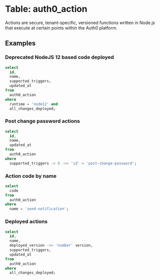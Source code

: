 # Table: auth0_action

Actions are secure, tenant-specific, versioned functions written in Node.js that execute at certain points within the Auth0 platform.

## Examples


### Deprecated NodeJS 12 based code deployed 

```sql
select
  id,
  name,
  supported_triggers,
  updated_at
from
  auth0_action
where
  runtime = 'node12' and
  all_changes_deployed;
```

### Post change password actions

```sql
select
  id,
  name,
  updated_at
from
  auth0_action
where
  supported_triggers -> 0 ->> 'id' = 'post-change-password';
```

### Action code by name

```sql
select
  code
from
  auth0_action
where
  name = 'send-notification';
```

### Deployed actions

```sql
select
  id,
  name,
  deployed_version ->> 'number' version,
  supported_triggers,
  updated_at
from
  auth0_action
where
  all_changes_deployed;
```

